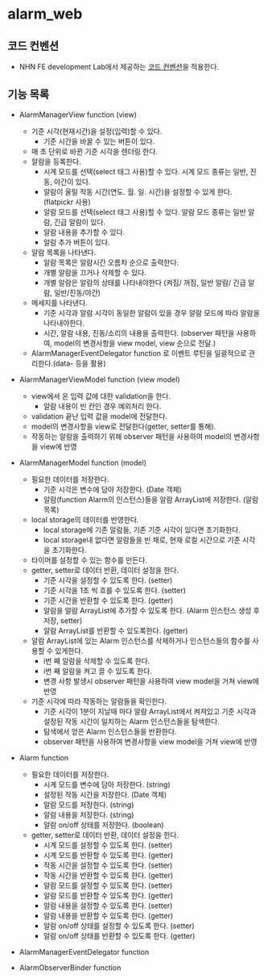 # alarm_web

## 코드 컨벤션

- NHN FE development Lab에서 제공하는 [코드 컨벤션](https://ui.toast.com/fe-guide/ko_CODING-CONVENTION)을 적용한다.

## 기능 목록

- AlarmManagerView function (view)
  - 기준 시각(현재시간)을 설정(입력)할 수 있다.
    - 기준 시간을 바꿀 수 있는 버튼이 있다.
  - 매 초 단위로 바뀐 기준 시각을 렌더링 한다.
  - 알람을 등록한다.
    - 시계 모드를 선택(select 태그 사용)할 수 있다. 시계 모드 종류는 일반, 진동, 야간이 있다.
    - 알람이 울릴 작동 시간(연도. 월. 일. 시간)을 설정할 수 있게 한다.(flatpickr 사용)
    - 알람 모드를 선택(select 태그 사용)할 수 있다. 알람 모드 종류는 일반 알람, 긴급 알람이 있다.
    - 알람 내용을 추가할 수 있다.
    - 알람 추가 버튼이 있다.
  - 알람 목록을 나타낸다.
    - 알람 목록은 알람시간 오름차 순으로 출력한다.
    - 개별 알람을 끄거나 삭제할 수 있다.
    - 개별 알람은 알람의 상태를 나타내야한다 (켜짐/ 꺼짐, 일반 알람/ 긴급 알람, 일반/진동/야간)
  - 메세지를 나타낸다.
    - 기준 시각과 알람 시각이 동일한 알람이 있을 경우 알람 모드에 따라 알람을 나타내야한다.
    - 시간, 알람 내용, 진동/소리의 내용을 출력한다. (observer 패턴을 사용하여, model의 변경사항을 view model, view 순으로 전달.)
  - AlarmManagerEventDelegator function 로 이벤트 루틴을 일괄적으로 관리한다.(data- 등을 활용)
- AlarmManagerViewModel function (view model)

  - view에서 온 입력 값에 대한 validation을 한다.
    - 알람 내용이 빈 칸인 경우 예외처리 한다.
  - validation 끝난 입력 값을 model에 전달한다.
  - model의 변경사항을 view로 전달한다(getter, setter를 통해).
  - 작동하는 알람을 출력하기 위해 observer 패턴을 사용하여 model의 변경사항을 view에 반영

- AlarmManagerModel function (model)
  - 필요한 데이터를 저장한다.
    - 기준 시각은 변수에 담아 저장한다. (Date 객체)
    - 알람(function Alarm의 인스턴스)들을 알람 ArrayList에 저장한다. (알람 목록)
  - local storage의 데이터를 반영한다.
    - local storage에 기존 알람들, 기존 기준 시각이 있다면 초기화한다.
    - local storage내 없다면 알람들을 빈 채로, 현재 로컬 시간으로 기준 시각을 초기화한다.
  - 타이머를 설정할 수 있는 함수를 만든다.
  - getter, setter로 데이터 반환, 데이터 설정을 한다.
    - 기준 시각을 설정할 수 있도록 한다. (setter)
    - 기준 시각을 1초 씩 흐를 수 있도록 한다. (setter)
    - 기준 시간을 반환할 수 있도록 한다. (getter)
    - 알람을 알람 ArrayList에 추가할 수 있도록 한다. (Alarm 인스턴스 생성 후 저장, setter)
    - 알람 ArrayList를 반환할 수 있도록한다. (getter)
  - 알람 ArrayList에 있는 Alarm 인스턴스를 삭제하거나 인스턴스들의 함수를 사용할 수 있게한다.
    - i번 째 알람을 삭제할 수 있도록 한다.
    - i번 째 알람을 켜고 끌 수 있도록 한다.
    - 변경 사항 발생시 observer 패턴을 사용하여 view model을 거쳐 view에 반영
  - 기준 시각에 따라 작동하는 알람들을 확인한다.
    - 기준 시각이 1분이 지날때 마다 알람 ArrayList에서 켜져있고 기준 시각과 설정된 작동 시간이 일치하는 Alarm 인스턴스들을 탐색한다.
    - 탐색에서 얻은 Alarm 인스턴스들을 반환한다.
    - observer 패턴을 사용하여 변경사항을 view model을 거쳐 view에 반영
- Alarm function
  - 필요한 데이터를 저장한다.
    - 시계 모드를 변수에 담아 저장한다. (string)
    - 설정된 작동 시간을 저장한다. (Date 객체)
    - 알람 모드를 저장한다. (string)
    - 알람 내용을 저장한다. (string)
    - 알람 on/off 상태를 저장한다. (boolean)
  - getter, setter로 데이터 반환, 데이터 설정을 한다.
    - 시계 모드를 설정할 수 있도록 한다. (setter)
    - 시계 모드를 반환할 수 있도록 한다. (getter)
    - 작동 시간을 설정할 수 있도록 한다. (setter)
    - 작동 시간을 반환할 수 있도록 한다. (getter)
    - 알람 모드를 설정할 수 있도록 한다. (setter)
    - 알람 모드를 반환할 수 있도록 한다. (getter)
    - 알람 내용을 설정할 수 있도록 한다. (setter)
    - 알람 내용을 반환할 수 있도록 한다. (getter)
    - 알람 on/off 상태를 설정할 수 있도록 한다. (setter)
    - 알람 on/off 상태를 반환할 수 있도록 한다. (getter)
- AlarmManagerEventDelegator function
- AlarmObserverBinder function
